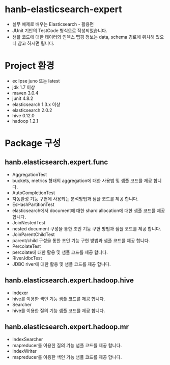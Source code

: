 # hanb-elasticsearch-expert
- 실무 예제로 배우는 Elasticsearch - 활용편
- JUnit 기반의 TestCode 형식으로 작성되었습니다.
- 샘플 코드에 대한 데이터와 인덱스 맵핑 정보는 data, schema 경로에 위치해 있으니 참고 하시면 됩니다.

# Project 환경
- eclipse juno 또는 latest
- jdk 1.7 이상
- maven 3.0.4
- junit 4.8.2
- elasticsearch 1.3.x 이상
- elasticsearch 2.0.2
- hive 0.12.0
- hadoop 1.2.1

# Package 구성
## hanb.elasticsearch.expert.func
- AggregationTest
 - buckets, metrics 형태의 aggregation에 대한 사용법 및 샘플 코드를 제공 합니다.
- AutoCompletionTest
 - 자동완성 기능 구현에 사용되는 분석방법과 샘플 코드를 제공 합니다.
- EsHashPartitionTest
 - elasticsearch에서 document에 대한 shard allocation에 대한 샘플 코드를 제공 합니다.
- JoinNestedTest
 - nested document 구성을 통한 조인 기능 구현 방법과 샘플 코드를 제공 합니다.
- JoinParentChildTest
 - parent/child 구성을 통한 조인 기능 구현 방법과 샘플 코드를 제공 합니다.
- PercolateTest
 - percolate에 대한 활용 및 샘플 코드를 제공 합니다.
- RiverJdbcTest
 - JDBC river에 대한 활용 및 샘플 코드를 제공 합니다.

## hanb.elasticsearch.expert.hadoop.hive
- Indexer
 - hive를 이용한 색인 기능 샘플 코드를 제공 합니다.
- Searcher
 - hive를 이용한 질의 기능 샘플 코드를 제공 합니다.

## hanb.elasticsearch.expert.hadoop.mr
- IndexSearcher
 - mapreducer를 이용한 질의 기능 샘플 코드를 제공 합니다.
- IndexWriter
 - mapreducer를 이용한 색인 기능 샘플 코드를 제공 합니다.
